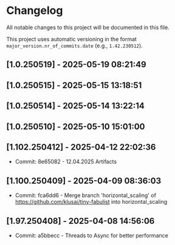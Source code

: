 # Changelog

All notable changes to this project will be documented in this file.

This project uses automatic versioning in the format `major_version.nr_of_commits.date` (e.g., `1.42.230512`). 
## [1.0.250519] - 2025-05-19 08:21:49

## [1.0.250515] - 2025-05-15 13:18:51

## [1.0.250514] - 2025-05-14 13:22:14

## [1.0.250510] - 2025-05-10 15:01:00

## [1.102.250412] - 2025-04-12 22:02:36

- Commit: 8e65082 - 12.04.2025 Artifacts

## [1.100.250409] - 2025-04-09 08:36:03

- Commit: fca6dd6 - Merge branch 'horizontal_scaling' of https://github.com/klusai/tiny-fabulist into horizontal_scaling

## [1.97.250408] - 2025-04-08 14:56:06

- Commit: a5bbecc - Threads to Async for better performance

